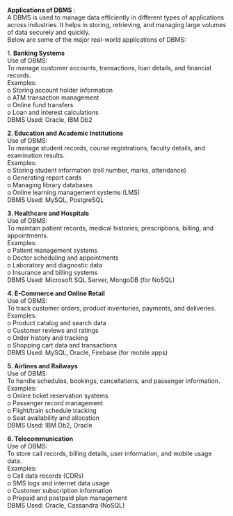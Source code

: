**Applications of DBMS** :   
A DBMS is used to manage data efficiently in different types of applications across industries. It helps in storing, retrieving, and managing large volumes of data securely and quickly.   
Below are some of the major real-world applications of DBMS:

1\. **Banking Systems**  
 Use of DBMS:   
To manage customer accounts, transactions, loan details, and financial records.   
Examples:   
      o Storing account holder information   
      o ATM transaction management   
      o Online fund transfers   
      o Loan and interest calculations   
 DBMS Used: Oracle, IBM Db2

**2\. Education and Academic Institutions**    
Use of DBMS:  
 To manage student records, course registrations, faculty details, and examination results.    
Examples:   
     o Storing student information (roll number, marks, attendance)  
     o Generating report cards   
     o Managing library databases   
     o Online learning management systems (LMS)    
DBMS Used: MySQL, PostgreSQL 

**3\. Healthcare and Hospitals**   
 Use of DBMS:  
 To maintain patient records, medical histories, prescriptions, billing, and appointments.   
Examples:  
     o Patient management systems   
     o Doctor scheduling and appointments   
     o Laboratory and diagnostic data   
     o Insurance and billing systems    
DBMS Used: Microsoft SQL Server, MongoDB (for NoSQL)

**4\. E-Commerce and Online Retail**    
Use of DBMS:  
 To track customer orders, product inventories, payments, and deliveries.    
Examples:  
      o Product catalog and search data   
      o Customer reviews and ratings   
      o Order history and tracking   
      o Shopping cart data and transactions    
DBMS Used: MySQL, Oracle, Firebase (for mobile apps) 

**5\. Airlines and Railways**   
Use of DBMS:   
To handle schedules, bookings, cancellations, and passenger information.   
Examples:   
     o Online ticket reservation systems   
     o Passenger record management   
     o Flight/train schedule tracking   
     o Seat availability and allocation    
DBMS Used: IBM Db2, Oracle

 **6\. Telecommunication**    
Use of DBMS:  
To store call records, billing details, user information, and mobile usage data.    
Examples:   
     o Call data records (CDRs)   
     o SMS logs and internet data usage  
     o Customer subscription information   
     o Prepaid and postpaid plan management   
 DBMS Used: Oracle, Cassandra (NoSQL)  
